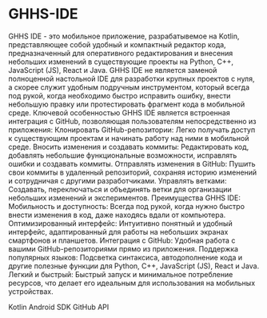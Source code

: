 # GHHS-IDE
  GHHS IDE - это мобильное приложение, разрабатывемое на Kotlin, представляющее собой удобный и компактный редактор кода, предназначенный для оперативного редактирования и внесения небольших изменений в существующие проекты на Python, C++, JavaScript (JS), React и Java. GHHS IDE не является заменой полноценной настольной IDE для разработки 
крупных проектов с нуля, а скорее служит удобным подручным инструментом, который всегда под рукой, когда необходимо быстро исправить ошибку, внести небольшую правку или протестировать фрагмент кода в мобильной среде.
  Ключевой особенностью GHHS IDE является встроенная интеграция с GitHub, позволяющая пользователям непосредственно из приложения:
Клонировать GitHub-репозитории: Легко получать доступ к существующим проектам и начинать работу над ними в мобильной среде.
Вносить изменения и создавать коммиты: Редактировать код, добавлять небольшие функциональные возможности, исправлять ошибки и создавать коммиты.
Отправлять изменения в GitHub: Пушить свои коммиты в удаленный репозиторий, сохраняя историю изменений и сотрудничая с другими разработчиками.
Управлять ветками: Создавать, переключаться и объединять ветки для организации небольших изменений и экспериментов.
Преимущества GHHS IDE:
  Мобильность и доступность: Всегда под рукой, когда нужно быстро внести изменения в код, даже находясь вдали от компьютера.
Оптимизированный интерфейс: Интуитивно понятный и удобный интерфейс, адаптированный для работы на небольших экранах смартфонов и планшетов.
Интеграция с GitHub: Удобная работа с вашими GitHub-репозиториями прямо из приложения.
Поддержка популярных языков: Подсветка синтаксиса, автодополнение кода и другие полезные функции для Python, C++, JavaScript (JS), React и Java.
Легкий и быстрый: Быстрый запуск и минимальное потребление ресурсов, что делает его идеальным для использования на мобильных устройствах.

Kotlin
Android SDK
GitHub API
